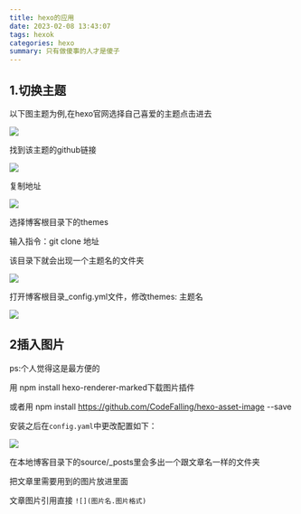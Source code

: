 ```yaml
---
title: hexo的应用
date: 2023-02-08 13:43:07
tags: hexok
categories: hexo 
summary: 只有做傻事的人才是傻子
---
```


## 1.切换主题

以下图主题为例,在hexo官网选择自己喜爱的主题点击进去

![](hexoY1.png)

找到该主题的github链接

![](hexoY2.png)

复制地址

![](hexoY3.png)

选择博客根目录下的themes

输入指令：git clone 地址

该目录下就会出现一个主题名的文件夹

![](hexoY5.png)

打开博客根目录_config.yml文件，修改themes: 主题名

![](hexoY4.png)

## 2插入图片

ps:个人觉得这是最方便的

用 npm install hexo-renderer-marked下载图片插件

或者用 npm install https://github.com/CodeFalling/hexo-asset-image --save

安装之后在`config.yaml`中更改配置如下：

![](1.png)

在本地博客目录下的source/_posts里会多出一个跟文章名一样的文件夹

把文章里需要用到的图片放进里面

文章图片引用直接 `![](图片名.图片格式)`
